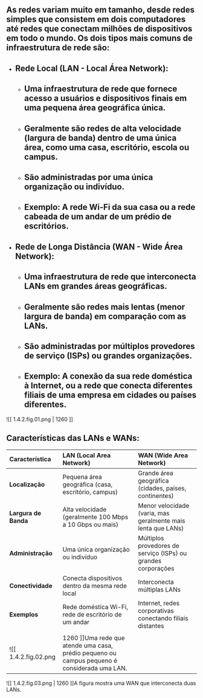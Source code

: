## As redes variam muito em tamanho, desde redes simples que consistem em dois computadores até redes que conectam milhões de dispositivos em todo o mundo. Os dois tipos mais comuns de infraestrutura de rede são:

* ## **Rede Local (LAN - Local Área Network):**
    * ## Uma infraestrutura de rede que fornece acesso a usuários e dispositivos finais em uma **pequena área geográfica única**.
    * ## Geralmente são redes de alta velocidade (largura de banda) dentro de uma única área, como uma casa, escritório, escola ou campus.
    * ## São administradas por uma única organização ou indivíduo.
    * ## Exemplo: A rede Wi-Fi da sua casa ou a rede cabeada de um andar de um prédio de escritórios.

* ## **Rede de Longa Distância (WAN - Wide Área Network):**
    * ## Uma infraestrutura de rede que interconecta LANs em **grandes áreas geográficas**.
    * ## Geralmente são redes mais lentas (menor largura de banda) em comparação com as LANs.
    * ## São administradas por múltiplos provedores de serviço (ISPs) ou grandes organizações.
    * ## Exemplo: A conexão da sua rede doméstica à Internet, ou a rede que conecta diferentes filiais de uma empresa em cidades ou países diferentes.

![[ 1.4.2.fig.01.png | 1260 ]]

## Características das LANs e WANs:

| Característica       | LAN (Local Area Network)                                | WAN (Wide Area Network)                                       |
| :------------------- | :------------------------------------------------------ | :------------------------------------------------------------ |
| **Localização**      | Pequena área geográfica (casa, escritório, campus)      | Grande área geográfica (cidades, países, continentes)         |
| **Largura de Banda** | Alta velocidade (geralmente 100 Mbps a 10 Gbps ou mais) | Menor velocidade (varia, mas geralmente mais lenta que LANs)  |
| **Administração**    | Uma única organização ou indivíduo                      | Múltiplos provedores de serviço (ISPs) ou grandes corporações |
| **Conectividade**    | Conecta dispositivos dentro da mesma rede local         | Interconecta múltiplas LANs                                   |
| **Exemplos**         | Rede doméstica Wi-Fi, rede de escritório de um andar    | Internet, redes corporativas conectando filiais distantes     |
|                      |                                                         |                                                               |
![[ 1.4.2.fig.02.png | 1260 ]]Uma rede que atende uma casa, prédio pequeno ou campus pequeno é considerada uma LAN.

![[ 1.4.2.fig.03.png | 1260 ]]A figura mostra uma WAN que interconecta duas LANs.